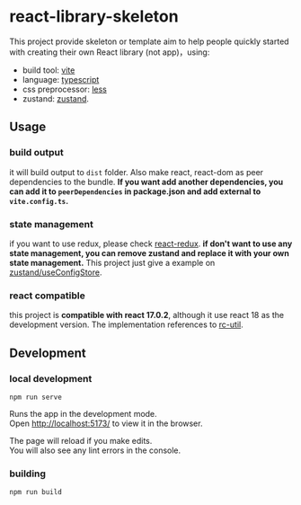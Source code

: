 # react-library-skeleton
This project provide skeleton or template  aim to help people quickly started with creating their own React library (not app)，using:
- build tool: [vite](https://vitejs.dev/guide/) 
- language: [typescript](https://www.typescriptlang.org/)
- css preprocessor: [less](https://lesscss.org/)
- zustand: [zustand](https://github.com/pmndrs/zustand). 

## Usage
### build output
it will build output to `dist` folder. Also make react, react-dom as peer dependencies to the bundle. **If you want add another dependencies, you can add it to `peerDependencies` in package.json and add external to `vite.config.ts`.**

### state management
if you want to use redux, please check [react-redux](https://github.com/reduxjs/react-redux). **if don't want to use any state management, you can remove zustand and replace it with your own state management.** This project just give a example on [zustand/useConfigStore](https://github.com/codeDebugTest/react-library-skeleton/blob/main/src/zustand/useConfigStore.ts).

### react compatible
this project is **compatible with react 17.0.2**, although it use react 18 as the development version. The implementation references to [rc-util](https://github.com/react-component/util/blob/master/src/React/render.ts).


## Development

### local development 
`npm run serve`

Runs the app in the development mode.\
Open [http://localhost:5173/](http://localhost:5173/) to view it in the browser.

The page will reload if you make edits.\
You will also see any lint errors in the console.

### building
`npm run build`

